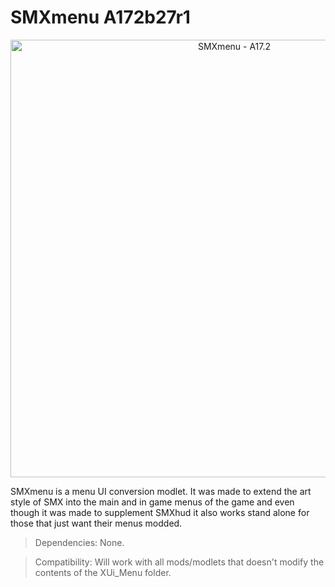 # SMXmenu A172b27r1

<p align="center">
  <img src="https://i.imgur.com/MoMhwW1.jpg" width="700" title="SMXmenu - A17.2">
</p>

SMXmenu is a menu UI conversion modlet. It was made to extend the art style of SMX into the main and in game menus of the game and even though it was made to supplement SMXhud it also works stand alone for those that just want their menus modded.

> Dependencies: None.

> Compatibility: Will work with all mods/modlets that doesn't modify the contents of the XUi_Menu folder.
